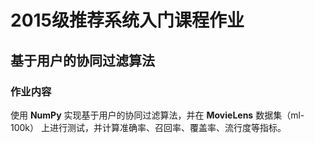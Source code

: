 # 2015级推荐系统入门课程作业

## 基于用户的协同过滤算法

### 作业内容

使用 **NumPy** 实现基于用户的协同过滤算法，并在 **MovieLens** 数据集（ml-100k）
上进行测试，并计算准确率、召回率、覆盖率、流行度等指标。
